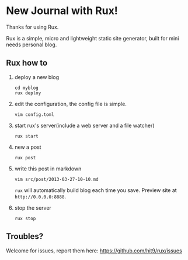 New Journal with Rux!
=====================

Thanks for using Rux.

Rux is a simple, micro and lightweight static site generator, built for mini needs personal blog.

## Rux how to

1. deploy a new blog

    ```
    cd myblog
    rux deploy
    ```

2. edit the configuration, the config file is simple.

    ```
    vim config.toml
    ```

3. start rux's server(include a web server and a file watcher)

    ```
    rux start
    ```

4. new a post

    ```
    rux post
    ```

5. write this post in markdown

    ```
    vim src/post/2013-03-27-10-10.md
    ```

    `rux` will automatically build blog each time you save. Preview site at `http://0.0.0.0:8888`.

6. stop the server

    ```
    rux stop
    ```

## Troubles?

Welcome for issues, report them here: https://github.com/hit9/rux/issues
